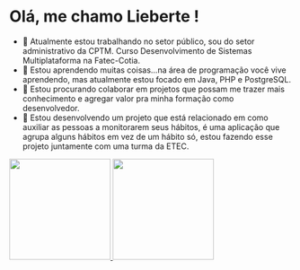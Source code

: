 
# Olá, me chamo Lieberte ! 

- 🔭 Atualmente estou trabalhando no setor público, sou do setor administrativo da CPTM. Curso Desenvolvimento de Sistemas Multiplataforma na Fatec-Cotia.
- 🌱 Estou aprendendo muitas coisas...na área de programação você vive aprendendo, mas atualmente estou focado em Java, PHP e PostgreSQL.
- 👯 Estou procurando colaborar em projetos que possam me trazer mais conhecimento e agregar valor pra minha formação como desenvolvedor.
- 🤔 Estou desenvolvendo um projeto que está relacionado em como auxiliar as pessoas a monitorarem seus hábitos, é uma aplicação que agrupa alguns hábitos em vez de um hábito só, estou fazendo esse projeto juntamente com uma turma da ETEC.

<div>
<a href="https://github.com/Liebertt">
<img loading="lazy" height="180em" src="https://github-readme-stats.vercel.app/api/top-langs/?username=Liebertt&layout=compact&langs_count=7&theme=dracula"/>
<img loading="lazy" height="180em" src="https://github-readme-stats.vercel.app/api?username=Liebertt&show_icons=true&theme=dracula&include_all_commits=true&count_private=true"/>
</div>







